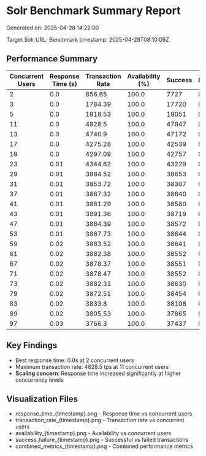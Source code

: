 # Solr Benchmark Summary Report

Generated on: 2025-04-28 14:22:00

Target Solr URL: 
Benchmark timestamp: 2025-04-28T08:10:09Z

## Performance Summary

| Concurrent Users | Response Time (s) | Transaction Rate | Availability (%) | Success | Failures |
|------------------|------------------|-----------------|-----------------|---------|----------|
| 2 | 0.0 | 856.65 | 100.0 | 7727 | 0 |
| 3 | 0.0 | 1784.39 | 100.0 | 17720 | 0 |
| 5 | 0.0 | 1918.53 | 100.0 | 19051 | 0 |
| 11 | 0.0 | 4828.5 | 100.0 | 47947 | 0 |
| 13 | 0.0 | 4740.9 | 100.0 | 47172 | 0 |
| 17 | 0.0 | 4275.28 | 100.0 | 42539 | 0 |
| 19 | 0.0 | 4297.09 | 100.0 | 42757 | 0 |
| 23 | 0.01 | 4344.62 | 100.0 | 43229 | 0 |
| 29 | 0.01 | 3884.52 | 100.0 | 38653 | 0 |
| 31 | 0.01 | 3853.72 | 100.0 | 38307 | 0 |
| 37 | 0.01 | 3887.32 | 100.0 | 38640 | 0 |
| 41 | 0.01 | 3881.29 | 100.0 | 38580 | 0 |
| 43 | 0.01 | 3891.36 | 100.0 | 38719 | 0 |
| 47 | 0.01 | 3884.39 | 100.0 | 38572 | 0 |
| 53 | 0.01 | 3887.73 | 100.0 | 38644 | 0 |
| 59 | 0.02 | 3883.52 | 100.0 | 38641 | 0 |
| 61 | 0.02 | 3882.38 | 100.0 | 38552 | 0 |
| 67 | 0.02 | 3878.37 | 100.0 | 38551 | 0 |
| 71 | 0.02 | 3878.47 | 100.0 | 38552 | 0 |
| 73 | 0.02 | 3882.31 | 100.0 | 38630 | 0 |
| 79 | 0.02 | 3872.51 | 100.0 | 38454 | 0 |
| 83 | 0.02 | 3833.8 | 100.0 | 38108 | 0 |
| 89 | 0.02 | 3805.53 | 100.0 | 37865 | 0 |
| 97 | 0.03 | 3766.3 | 100.0 | 37437 | 0 |

## Key Findings

- Best response time: 0.0s at 2 concurrent users
- Maximum transaction rate: 4828.5 tps at 11 concurrent users
- **Scaling concern**: Response time increased significantly at higher concurrency levels

## Visualization Files

- response_time_{timestamp}.png - Response time vs concurrent users
- transaction_rate_{timestamp}.png - Transaction rate vs concurrent users
- availability_{timestamp}.png - Availability vs concurrent users
- success_failure_{timestamp}.png - Successful vs failed transactions
- combined_metrics_{timestamp}.png - Combined performance metrics
